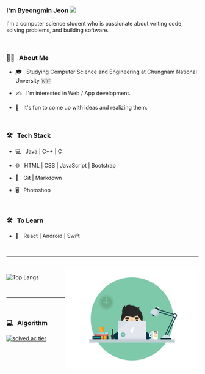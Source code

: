 ### I'm Byeongmin Jeon  <img src="https://github.com/souvikguria98/souvikguria98/blob/master/Hi.gif" width="25">


I'm a computer science student who is passionate about writing code, solving problems, and building software.


<br>


<h3> 👨🏻 &nbsp; About Me </h3>


- 🎓 &nbsp; Studying Computer Science and Engineering at Chungnam National Unversity :kr:

- ✍️ &nbsp; I'm interested in Web / App development. 

- 🤔 &nbsp; It's fun to come up with ideas and realizing them.


<br>


<h3>🛠 &nbsp; Tech Stack</h3>


- 💻 &nbsp; Java | C++ | C 

- 🌐 &nbsp; HTML | CSS | JavaScript | Bootstrap

<!--- 🛢 &nbsp; MySQL | MongoDB -->

- 🔧 &nbsp; Git | Markdown

- 🖥 &nbsp; Photoshop


<br>



<h3>🛠 &nbsp; To Learn</h3>

- 🔧 &nbsp; React | Android | Swift

<br>

<hr>



<br>

<img src="https://github.com/nirala69/nirala69/blob/master/70804f7e25b11f29db904f2fa7b4cd9d.gif" width="350" align='right'>

![Top Langs](https://github-readme-stats.vercel.app/api/top-langs/?username=jeonbyeongmin&show_icons=true)

<br>



<hr>

<br>

<h3>💻 &nbsp; Algorithm</h3>

[![solved.ac tier](http://mazassumnida.wtf/api/generate_badge?boj=qudals7613)](https://solved.ac/qudals7613)

<br>
